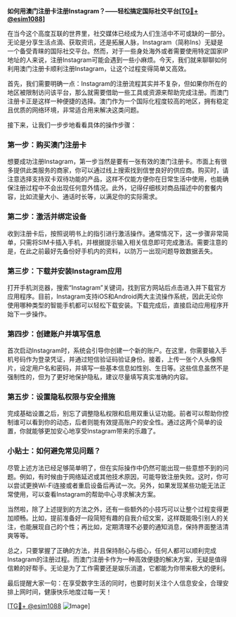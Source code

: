 **如何用澳门注册卡注册Instagram？——轻松搞定国际社交平台[[TG💪+ @esim1088](https://t.me/s/esim1088)]**

在当今这个高度互联的世界里，社交媒体已经成为人们生活中不可或缺的一部分。无论是分享生活点滴、获取资讯，还是拓展人脉，Instagram（简称Ins）无疑是一个备受青睐的国际社交平台。然而，对于一些身处海外或者需要使用特定国家IP地址的人来说，注册Instagram可能会遇到一些小麻烦。今天，我们就来聊聊如何利用澳门注册卡顺利注册Instagram，让这个过程变得简单又高效。

首先，我们需要明确一点：Instagram的注册流程其实并不复杂，但如果你所在的地区被限制访问该平台，那么就需要借助一些工具或资源来帮助完成注册。而澳门注册卡正是这样一种便捷的选择。澳门作为一个国际化程度较高的地区，拥有稳定且优质的网络环境，非常适合用来解决这类问题。

接下来，让我们一步步地看看具体的操作步骤：

### 第一步：购买澳门注册卡

想要成功注册Instagram，第一步当然是要有一张有效的澳门注册卡。市面上有很多提供此类服务的商家，你可以通过线上搜索找到信誉良好的供应商。购买时，请注意选择支持双卡双待功能的产品，这样不仅能方便你在日常生活中使用，也能确保注册过程中不会出现任何意外情况。此外，记得仔细核对商品描述中的套餐内容，比如流量大小、通话时长等，以满足你的实际需求。

### 第二步：激活并绑定设备

收到注册卡后，按照说明书上的指引进行激活操作。通常情况下，这一步骤非常简单，只需将SIM卡插入手机，并根据提示输入相关信息即可完成激活。需要注意的是，在此之前最好先备份好手机内的资料，以防万一出现问题导致数据丢失。

### 第三步：下载并安装Instagram应用

打开手机浏览器，搜索“Instagram”关键词，找到官方网站后点击进入并下载官方应用程序。目前，Instagram支持iOS和Android两大主流操作系统，因此无论你使用哪种类型的智能手机都可以轻松下载安装。下载完成后，直接启动应用程序开始下一步操作。

### 第四步：创建账户并填写信息

首次启动Instagram时，系统会引导你创建一个新的账户。在这里，你需要输入手机号码作为登录凭证，并通过短信验证码验证身份。接着，上传一张个人头像照片，设定用户名和密码，并填写一些基本信息如性别、生日等。这些信息虽然不是强制性的，但为了更好地保护隐私，建议尽量填写真实准确的内容。

### 第五步：设置隐私权限与安全措施

完成基础设置之后，别忘了调整隐私权限和启用双重认证功能。前者可以帮助你控制谁可以看到你的动态，后者则能有效提高账户的安全性。通过这两个简单的设置，你就能够更加安心地享受Instagram带来的乐趣了。

### 小贴士：如何避免常见问题？

尽管上述方法已经足够简单明了，但在实际操作中仍然可能出现一些意想不到的问题。例如，有时候由于网络延迟或其他技术原因，可能导致注册失败。这时，你可以尝试更换Wi-Fi连接或者重启设备后再试一次。另外，如果发现某些功能无法正常使用，可以查看Instagram的帮助中心寻求解决方案。

当然啦，除了上述提到的方法之外，还有一些额外的小技巧可以让整个过程变得更加顺畅。比如，提前准备好一段简短有趣的自我介绍文案，这样既能吸引别人的关注，也能展现自己的个性；再比如，定期清理不必要的通知消息，保持界面整洁清爽等等。

总之，只要掌握了正确的方法，并且保持耐心与细心，任何人都可以顺利完成Instagram的注册过程。而澳门注册卡作为一种高效便捷的解决方案，无疑是值得信赖的好帮手。无论是为了工作需要还是娱乐消遣，它都能为你带来极大的便利。

最后提醒大家一句：在享受数字生活的同时，也要时刻关注个人信息安全，合理安排上网时间，健康快乐地度过每一天！

[[TG💪+ @esim1088](https://t.me/s/esim1088) ![Image](https://i.postimg.cc/4NQfJmqS/Snipaste-2025-05-13-00-14-12.png)]